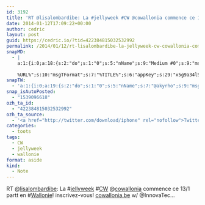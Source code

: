 ```yaml
---
id: 3192
title: 'RT @lisalombardibe: La #jellyweek #CW @cowallonia commence ce 13/1 partt en #Wallonie! inscrivez-vous! cowallonia.be w/ @InnovaTec…'
date: 2014-01-12T17:09:22+00:00
author: cedric
layout: post
guid: https://cedric.io/?tid=422384815032532992
permalink: /2014/01/12/rt-lisalombardibe-la-jellyweek-cw-cowallonia-commence-ce-13-1-partt-en-wallonie-inscrivez-vous-cowallonia-be-w-innovatec/
snapMD:
  - |
    a:1:{i:0;a:18:{s:2:"do";s:1:"0";s:5:"nName";s:9:"Medium #0";s:9:"msgFormat";s:19:"%FULLTEXT%
    
    %URL%";s:10:"msgTFormat";s:7:"%TITLE%";s:6:"appKey";s:29:"x5g9a34l5z294i5y2q284e4g54454";s:6:"appSec";s:85:"d3h0a44e4s2b4i5u2r234m5f5b4v2l5q2a444h574347464a454x2w20374447494c484b4w2c464f5u2d4z2";s:8:"inclTags";s:1:"1";s:7:"fltrsOn";i:0;s:5:"fltrs";a:0:{}s:7:"proxyOn";i:0;s:7:"useSURL";i:0;s:1:"v";i:350;s:4:"publ";s:1:"0";s:11:"accessToken";s:65:"2353413aa5437433e5648ccf74a16119308317c52d1a24d8ed99f26add037528a";s:12:"appAppUserID";s:65:"104b21fd8da79171a6e7bf800d03b4b761204f242935e05d2d86850a6b1635f77";s:14:"appAppUserName";s:26:"Cédric Bousmanne (akyrho)";s:13:"appAppUserURL";s:26:"https://medium.com/@akyrho";s:7:"pubList";a:0:{}}}
snapTW:
  - 'a:1:{i:0;a:19:{s:2:"do";s:1:"0";s:5:"nName";s:7:"@akyrho";s:9:"msgFormat";s:26:"%TITLE%. %EXCERPT% - %URL%";s:6:"appKey";s:55:"x5g9a8325v2y475r3c4m48584n53446p423r3r5u3e356j5j3k4r2p3";s:6:"appSec";s:105:"d3h0a94o46415u594v3q5l5n5l4r4x474x4j484o473u4i5w2m4k494z2k344n306n5r3l5v2s554p4n3p3k45495c3z4v4d3m3u5w525";s:7:"fltrsOn";i:0;s:5:"fltrs";a:0:{}s:7:"proxyOn";i:0;s:7:"useSURL";i:0;s:1:"v";i:350;s:5:"twURL";s:25:"http://twitter.com/akyrho";s:11:"accessToken";s:50:"6678782-Eyg60SCeh7762DEIsYtTPD5GVeOuSN8ATMdF2Lpppe";s:14:"accessTokenSec";s:45:"PgGDCbcYLJnR5esZjY9ID72A33mUNCYnQwaQTBsojSJNa";s:5:"tw140";i:0;s:10:"riComments";s:1:"1";s:11:"riCommentsM";s:1:"1";s:12:"riCommentsAA";s:1:"1";s:8:"attchImg";s:1:"1";s:9:"wpImgSize";s:4:"full";}}'
snap_isAutoPosted:
  - "1539096618"
ozh_ta_id:
  - "422384815032532992"
ozh_ta_source:
  - '<a href="http://twitter.com/download/iphone" rel="nofollow">Twitter for iPhone</a>'
categories:
  - toots
tags:
  - CW
  - jellyweek
  - wallonie
format: aside
kind:
  - Note
---
```

RT <span class="username username_linked">@<a href="https://twitter.com/lisalombardibe" title="Lisa Lombardi">lisalombardibe</a></span>: La <span class="hashtag hashtag_local">#<a href="https://cedric.io/tag/jellyweek/">jellyweek</a> <span class="hashtag hashtag_local">#<a href="https://cedric.io/tag/cw/">CW</a> <span class="username username_linked">@<a href="https://twitter.com/cowallonia" title="Coworking|Digital Wallonia">cowallonia</a></span> commence ce 13/1 partt en <span class="hashtag hashtag_local">#<a href="https://cedric.io/tag/wallonie/">Wallonie</a>! inscrivez-vous! <a href="http://www.cowallonia.be" title="http://www.cowallonia.be" class="link link_untco">cowallonia.be</a> w/ @InnovaTec…</p>